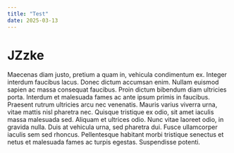 ```yaml
---
title: "Test"
date: 2025-03-13
---
```


# JZzke
Maecenas diam justo, pretium a quam in, vehicula condimentum ex. Integer interdum faucibus lacus. Donec dictum accumsan enim. Nullam euismod sapien ac massa consequat faucibus. 
Proin dictum bibendum diam ultricies porta. Interdum et malesuada fames ac ante ipsum primis in faucibus. Praesent rutrum ultricies arcu nec venenatis. Mauris varius viverra urna, 
vitae mattis nisl pharetra nec. Quisque tristique ex odio, sit amet iaculis massa malesuada sed. Aliquam et ultrices odio. Nunc vitae laoreet odio, in gravida nulla. Duis at vehicula 
urna, sed pharetra dui. Fusce ullamcorper iaculis sem sed rhoncus. Pellentesque habitant morbi tristique senectus et netus et malesuada fames ac turpis egestas. Suspendisse potenti.


